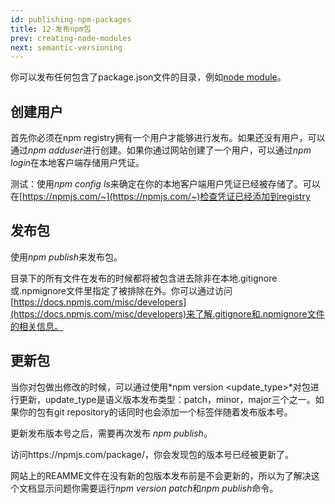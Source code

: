 ```yaml
---
id: publishing-npm-packages
title: 12-发布npm包
prev: creating-node-modules
next: semantic-versioning
---
```


你可以发布任何包含了package.json文件的目录，例如[node module](/npm/creating-node-modules)。

## 创建用户

首先你必须在npm registry拥有一个用户才能够进行发布。如果还没有用户，可以通过*npm adduser*进行创建。如果你通过网站创建了一个用户，可以通过*npm login*在本地客户端存储用户凭证。
 
测试：使用*npm config ls*来确定在你的本地客户端用户凭证已经被存储了。可以在[https://npmjs.com/~](https://npmjs.com/~)检查凭证已经添加到registry

## 发布包

使用*npm publish*来发布包。

目录下的所有文件在发布的时候都将被包含进去除非在本地.gitignore或.npmignore文件里指定了被排除在外。你可以通过访问[https://docs.npmjs.com/misc/developers](https://docs.npmjs.com/misc/developers)来了解.gitignore和.npmignore文件的相关信息。

## 更新包

当你对包做出修改的时候，可以通过使用*npm version <update_type>*对包进行更新，update_type是语义版本发布类型：patch，minor，major三个之一。如果你的包有git repository的话同时也会添加一个标签伴随着发布版本号。

更新发布版本号之后，需要再次发布 *npm publish*。

访问https://npmjs.com/package/<package>，你会发现包的版本号已经被更新了。

网站上的REAMME文件在没有新的包版本发布前是不会更新的，所以为了解决这个文档显示问题你需要运行*npm version patch*和*npm publish*命令。